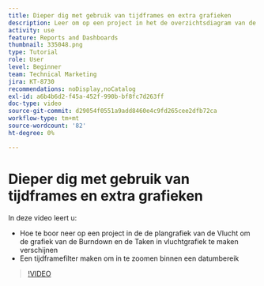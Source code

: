 ```yaml
---
title: Dieper dig met gebruik van tijdframes en extra grafieken
description: Leer om op een project in het de overzichtsdiagram van de Vlucht neer te boren om de Grafiek van de Instorting en de Taken in vluchtgrafiek te maken verschijnen in [!UICONTROL Enhanced Analytics].
activity: use
feature: Reports and Dashboards
thumbnail: 335048.png
type: Tutorial
role: User
level: Beginner
team: Technical Marketing
jira: KT-8730
recommendations: noDisplay,noCatalog
exl-id: a6b4b6d2-f45a-452f-990b-bf8fc7d263ff
doc-type: video
source-git-commit: d29054f0551a9add8460e4c9fd265cee2dfb72ca
workflow-type: tm+mt
source-wordcount: '82'
ht-degree: 0%

---
```


# Dieper dig met gebruik van tijdframes en extra grafieken

In deze video leert u:

* Hoe te boor neer op een project in de de plangrafiek van de Vlucht om de grafiek van de Burndown en de Taken in vluchtgrafiek te maken verschijnen
* Een tijdframefilter maken om in te zoomen binnen een datumbereik

>[!VIDEO](https://video.tv.adobe.com/v/335048/?quality=12&learn=on)
